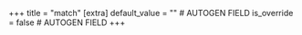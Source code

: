 +++
title = "match"
[extra]
default_value = "" # AUTOGEN FIELD
is_override = false # AUTOGEN FIELD
+++